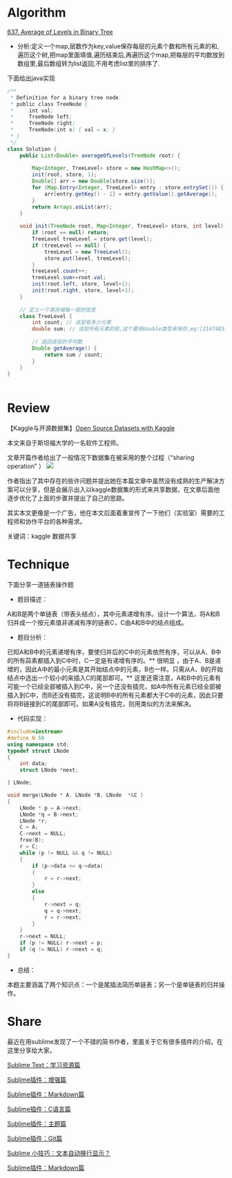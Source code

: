 
# Algorithm

[637. Average of Levels in Binary Tree](https://leetcode.com/problems/average-of-levels-in-binary-tree/description/)

- 分析:定义一个map,层数作为key,value保存每层的元素个数和所有元素的和,遍历这个树,把map里面填值,遍历结束后,再遍历这个map,把每层的平均数放到数组里,最后数组转为list返回,不用考虑list里的排序了.

下面给出java实现

```java
/**
 * Definition for a binary tree node.
 * public class TreeNode {
 *     int val;
 *     TreeNode left;
 *     TreeNode right;
 *     TreeNode(int x) { val = x; }
 * }
 */
class Solution {
    public List<Double> averageOfLevels(TreeNode root) {
        
        Map<Integer, TreeLevel> store = new HashMap<>();
        init(root, store, 1);
        Double[] arr = new Double[store.size()];
        for (Map.Entry<Integer, TreeLevel> entry : store.entrySet()) {
            arr[entry.getKey() - 1] = entry.getValue().getAverage();
        }
        return Arrays.asList(arr);
    }
    
    void init(TreeNode root, Map<Integer, TreeLevel> store, int level) {
        if (root == null) return;
        TreeLevel treeLevel = store.get(level);
        if (treeLevel == null) {
            treeLevel = new TreeLevel();
            store.put(level, treeLevel);
        }
        treeLevel.count++;
        treeLevel.sum+=root.val;
        init(root.left, store, level+1);
        init(root.right, store, level+1);
    }
    
    // 定义一个类存储每一层的信息
    class TreeLevel {
        int count; // 该层有多少元素
        double sum; // 该层所有元素的和,这个要用double类型来保存,eg:[2147483647,2147483647,2147483647]
        
        // 返回该层的平均数
        Double getAverage() {
            return sum / count;
        }
    }
}
 
```





# Review
【Kaggle与开源数据集】[Open Source Datasets with Kaggle
](http://blog.kaggle.com/2018/06/21/open-source-datasets-with-kaggle/)

本文来自于斯坦福大学的一名软件工程师。


文章开篇作者给出了一般情况下数据集在被采用的整个过程（“sharing operation” ）
![](http://s5047.pcdn.co/wp-content/uploads/2018/06/IMAGE-A-1184x126.png)

作者指出了其中存在的些许问题并提出她在本篇文章中虽然没有成熟的生产解决方案可以分享，但是会展示出入以kaggle数据集的形式来共享数据，在文章后面他逐步优化了上面的步骤并提出了自己的思路。

其实本文更像是一个广告，他在本文后面着重宣传了一下他们（实验室）需要的工程师和协作平台的各种需求。


关键词：kaggle  数据共享


# Technique

下面分享一道链表操作题

- 题目描述：

A和B是两个单链表（带表头结点），其中元素递增有序。设计一个算法，将A和B归并成一个按元素值非递减有序的链表C，C由A和B中的结点组成。

- 题目分析：

已知A和B中的元素递增有序，要使归并后的C中的元素依然有序，可以从A、B中的所有蒜素都插入到C中时，C一定是有递增有序的。** 很明显 ，由于A、B是递增的，因此A中的最小元素是其开始结点中的元素，B也一样。只需从A、B的开始结点中选出一个较小的来插入C的尾部即可。** 这里还需注意，A和B中的元素有可能一个已经全部被插入到C中，另一个还没有插完，如A中所有元素已经全部被插入到C中，而B还没有插完，这说明B中的所有元素都大于C中的元素，因此只要将将B链接到C的尾部即可。如果A没有插完，则用类似的方法来解决。

- 代码实现：


```c++
#include<iostream>
#define N 50
using namespace std;
typedef struct LNode
{
    int data;
    struct LNode *next;

} LNode;

void merge(LNode * A, LNode *B, LNode  *&C )
{
    LNode * p = A->next;
    LNode *q = B->next;
    LNode *r;
    C = A;
    C->next = NULL;
    free(B);
    r = C;
    while (p != NULL && q != NULL)
    {
        if (p->data <= q->data)
        {
            r = r->next;
        }
        else
        {
            r->next = q;
            q = q->next;
            r = r->next;
        }
    }
    r->next = NULL;
    if (p != NULL) r->next = p;
    if (q != NULL) r->next = q;
}
``` 


- 总结：

本题主要涵盖了两个知识点：一个是尾插法简历单链表；另一个是单链表的归并操作。



# Share

最近在用sublime发现了一个不错的简书作者，里面关于它有很多插件的介绍，在这里分享给大家。

[Sublime Text：学习资源篇](https://www.jianshu.com/p/d1b9a64e2e37)

[Sublime插件：增强篇](https://www.jianshu.com/p/5905f927d01b)

[Sublime插件：Markdown篇](https://www.jianshu.com/p/aa30cc25c91b)

[Sublime插件：C语言篇](https://www.jianshu.com/p/595975a2a5f3)

[Sublime插件：主题篇](https://www.jianshu.com/p/13fedee165f1)

[Sublime插件：Git篇](https://www.jianshu.com/p/3a8555c273d8)

[Sublime 小技巧：文本自动换行显示？](https://www.jianshu.com/p/c75d21d2e967)

[Sublime插件：Markdown篇](https://www.jianshu.com/p/aa30cc25c91b)
